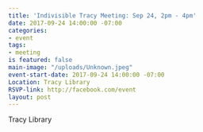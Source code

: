 ```yaml
---
title: 'Indivisible Tracy Meeting: Sep 24, 2pm - 4pm'
date: 2017-09-24 14:00:00 -07:00
categories:
- event
tags:
- meeting
is featured: false
main-image: "/uploads/Unknown.jpeg"
event-start-date: 2017-09-24 14:00:00 -07:00
Location: Tracy Library
RSVP-link: http://facebook.com/event
layout: post
---
```


Tracy Library